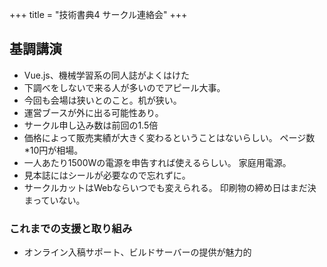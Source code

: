 +++
title = "技術書典4 サークル連絡会"
+++

## 基調講演

* Vue.js、機械学習系の同人誌がよくはけた
* 下調べをしないで来る人が多いのでアピール大事。 
* 今回も会場は狭いとのこと。机が狭い。
* 運営ブースが外に出る可能性あり。
* サークル申し込み数は前回の1.5倍
* 価格によって販売実績が大きく変わるということはないらしい。 ページ数*10円が相場。
* 一人あたり1500Wの電源を申告すれば使えるらしい。 家庭用電源。
* 見本誌にはシールが必要なので忘れずに。
* サークルカットはWebならいつでも変えられる。 印刷物の締め日はまだ決まっていない。

### これまでの支援と取り組み

* オンライン入稿サポート、ビルドサーバーの提供が魅力的
